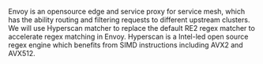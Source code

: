 Envoy is an opensource edge and service proxy for service mesh, which has the ability routing and filtering requests to different upstream clusters. We will use Hyperscan matcher to replace the default RE2 regex matcher to accelerate regex matching in Envoy. Hyperscan is a Intel-led open source regex engine which benefits from SIMD instructions including AVX2 and AVX512. 

